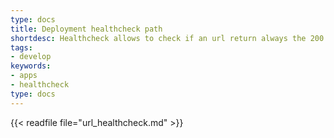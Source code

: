 ```yaml
---
type: docs
title: Deployment healthcheck path
shortdesc: Healthcheck allows to check if an url return always the 200 code.
tags:
- develop
keywords:
- apps
- healthcheck
type: docs
---
```


{{< readfile file="url_healthcheck.md" >}}
